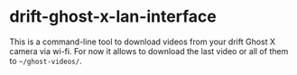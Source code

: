 # drift-ghost-x-lan-interface

This is a command-line tool to download videos from your drift Ghost X camera via wi-fi.
For now it allows to download the last video or all of them to `~/ghost-videos/`.

